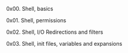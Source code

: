 0x00. Shell, basics

0x01. Shell, permissions

0x02. Shell, I/O Redirections and filters

0x03. Shell, init files, variables and expansions
